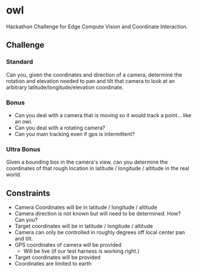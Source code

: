# owl
Hackathon Challenge for Edge Compute Vision and Coordinate Interaction.

## Challenge

### Standard
Can you, given the coordinates and direction of a camera, determine the rotation and elevation needed to pan and tilt that camera to look at an arbitrary latitude/longitude/elevation coordinate.

### Bonus
* Can you deal with a camera that is moving so it would track a point... like an owl.
* Can you deal with a rotating camera?
* Can you main tracking even if gps is intermittent?


### Ultra Bonus
Given a bounding box in the camera's view, can you determine the coordinates of that rough location in latitude / longitude / altitude in the real world.

## Constraints
* Camera Coordinates will be in latitude / longitude / altitude
* Camera direction is not known but will need to be determined. How? Can you?
* Target coordinates will be in latitude / longitude / altitude
* Camera can only be controlled in roughly degrees off local center pan and tilt.
* GPS coordinates of camera will be provided
  * Will be live (if our test harness is working right.)
* Target coordinates will be provided
* Coordinates are limited to earth


